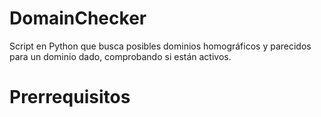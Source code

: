 # DomainChecker
Script en Python que busca posibles dominios homográficos y parecidos para un dominio dado, comprobando si están activos.
# Prerrequisitos

